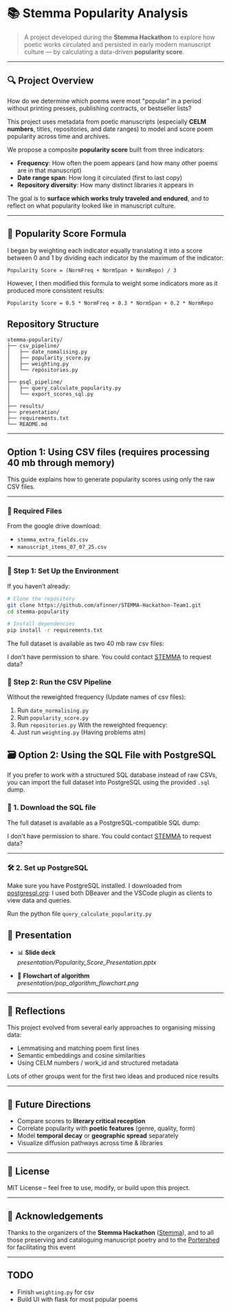 # 📚 Stemma Popularity Analysis

> A project developed during the **Stemma Hackathon** to explore how poetic works circulated and persisted in early modern manuscript culture — by calculating a data-driven **popularity score**.

---

## 🔍 Project Overview

How do we determine which poems were most "popular" in a period without printing presses, publishing contracts, or bestseller lists?

This project uses metadata from poetic manuscripts (especially **CELM numbers**, titles, repositories, and date ranges) to model and score poem popularity across time and archives.

We propose a composite **popularity score** built from three indicators:

- **Frequency**: How often the poem appears (and how many other poems are in that manuscript)
- **Date range span**: How long it circulated (first to last copy)
- **Repository diversity**: How many distinct libraries it appears in

The goal is to **surface which works truly traveled and endured**, and to reflect on what popularity looked like in manuscript culture.

---

## 🧮 Popularity Score Formula
I began by weighting each indicator equally translating it into a score between 0 and 1 by dividing each indicator by the maximum of the indicator:

```text
Popularity Score = (NormFreq + NormSpan + NormRepo) / 3
```
However, I then modified this formula to weight some indicators more as it produced more consistent results:

```text
Popularity Score = 0.5 * NormFreq + 0.3 * NormSpan + 0.2 * NormRepo
```

## Repository Structure
```text
stemma-popularity/
├── csv_pipeline/
│   ├── date_nomalising.py
│   ├── popularity_score.py
│   ├── weighting.py
│   └── repositories.py
│
├── psql_pipeline/
│   ├── query_calculate_popularity.py
│   └── export_scores_sql.py
│
├── results/
├── presentation/
├── requirements.txt
└── README.md
```
---

## Option 1: Using CSV files (requires processing 40 mb through memory)

This guide explains how to generate popularity scores using only the raw CSV files.

---

### 📁 Required Files

From the google drive download:

- `stemma_extra_fields.csv`
- `manuscript_items_07_07_25.csv`

---

### 🐍 Step 1: Set Up the Environment

If you haven’t already:

```bash
# Clone the repository
git clone https://github.com/afinner/STEMMA-Hackathon-Team1.git
cd stemma-popularity

# Install dependencies
pip install -r requirements.txt
```
The full dataset is available as two 40 mb raw csv files:

I don't have permission to share. You could contact [STEMMA](https://stemma.universityofgalway.ie/) to request data?

### 📂 Step 2: Run the CSV Pipeline

Without the reweighted frequency (Update names of csv files):  
1. Run `date_normalising.py`
2. Run `popularity_score.py`
3. Run `repositories.py`
With the reweighted frequency:
1. Just run `weighting.py` (Having problems atm)

## 🗃️ Option 2: Using the SQL File with PostgreSQL

If you prefer to work with a structured SQL database instead of raw CSVs, you can import the full dataset into PostgreSQL using the provided `.sql` dump.

### 🔽 1. Download the SQL file

The full dataset is available as a PostgreSQL-compatible SQL dump:

I don't have permission to share. You could contact [STEMMA](https://stemma.universityofgalway.ie/) to request data?

---

### 🛠️ 2. Set up PostgreSQL

Make sure you have PostgreSQL installed. I downloaded from [postgresql.org](https://www.postgresql.org/):
I used both DBeaver and the VSCode plugin as clients to view data and queries.

Run the python file `query_calculate_popularity.py`
## 🎥 Presentation

- 📊 **Slide deck**  
  _presentation/Popularity_Score_Presentation.pptx_

- 🔁 **Flowchart of algorithm**  
  _presentation/pop_algorithm_flowchart.png_

---

## 🧠 Reflections

This project evolved from several early approaches to organising missing data:

- Lemmatising and matching poem first lines
- Semantic embeddings and cosine similarities
- Using CELM numbers / work_id and structured metadata

Lots of other groups went for the first two ideas and produced nice results

---

## 🌱 Future Directions

- Compare scores to **literary critical reception**
- Correlate popularity with **poetic features** (genre, quality, form)
- Model **temporal decay** or **geographic spread** separately
- Visualize diffusion pathways across time & libraries

---

## 📜 License

MIT License – feel free to use, modify, or build upon this project.

---

## 🙌 Acknowledgements

Thanks to the organizers of the **Stemma Hackathon** ([Stemma](https://stemma.universityofgalway.ie/)), and to all those preserving and cataloguing manuscript poetry and to the [Portershed](https://portershed.com/) for facilitating this event

---

## TODO
- Finish `weighting.py` for csv
- Build UI with flask for most popular poems




